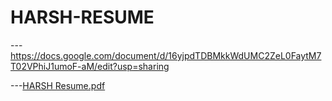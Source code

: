 # HARSH-RESUME
---https://docs.google.com/document/d/16yjpdTDBMkkWdUMC2ZeL0FaytM7T02VPhiJ1umoF-aM/edit?usp=sharing


---[HARSH Resume.pdf](https://github.com/user-attachments/files/22914434/HARSH.Resume.pdf)
